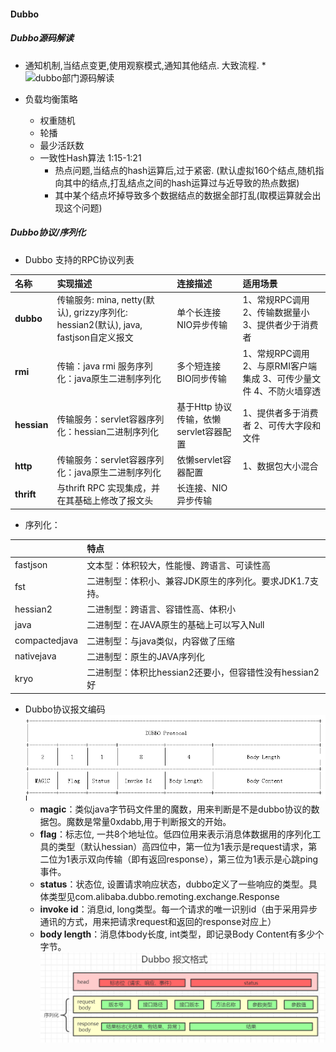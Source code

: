#### Dubbo
##### Dubbo源码解读
* 通知机制,当结点变更,使用观察模式,通知其他结点. 大致流程.
  * 
![dubbo部门源码解读](../../../Images/programming/component/dubbo/Dubbo源码-ReferenceConfig-get.png)


* 负载均衡策略
  * 权重随机
  * 轮播
  * 最少活跃数
  * 一致性Hash算法 1:15-1:21
    * 热点问题,当结点的hash运算后,过于紧密. (默认虚拟160个结点,随机指向其中的结点,打乱结点之间的hash运算过与近导致的热点数据)
    * 其中某个结点坏掉导致多个数据结点的数据全部打乱(取模运算就会出现这个问题)

##### Dubbo协议/序列化
* Dubbo 支持的RPC协议列表

| **名称**   | **实现描述**   | **连接描述**   | **适用场景**   | 
|:----|:----|:----|:----|
| **dubbo**   | 传输服务: mina, netty(默认), grizzy序列化: hessian2(默认), java, fastjson自定义报文   | 单个长连接NIO异步传输   | 1、常规RPC调用2、传输数据量小 3、提供者少于消费者   | 
| **rmi**   | 传输：java rmi 服务序列化：java原生二进制序列化   | 多个短连接BIO同步传输   | 1、常规RPC调用  2、与原RMI客户端集成  3、可传少量文件  4、不防火墙穿透   | 
| **hessian**   | 传输服务：servlet容器序列化：hessian二进制序列化   | 基于Http 协议传输，依懒servlet容器配置   | 1、提供者多于消费者  2、可传大字段和文件 | 
| **http**   | 传输服务：servlet容器序列化：java原生二进制序列化   | 依懒servlet容器配置   | 1、数据包大小混合   | 
| **thrift**   | 与thrift RPC 实现集成，并在其基础上修改了报文头   | 长连接、NIO异步传输   |    | 
* 序列化：

|    | 特点   | 
|:----|:----|
| fastjson   | 文本型：体积较大，性能慢、跨语言、可读性高   | 
| fst   | 二进制型：体积小、兼容JDK原生的序列化。要求JDK1.7支持。   | 
| hessian2   | 二进制型：跨语言、容错性高、体积小   | 
| java   | 二进制型：在JAVA原生的基础上可以写入Null   | 
| compactedjava   | 二进制型：与java类似，内容做了压缩   | 
| nativejava   | 二进制型：原生的JAVA序列化   | 
| kryo   | 二进制型：体积比hessian2还要小，但容错性没有hessian2好 

* Dubbo协议报文编码
  ![dubbo部门源码解读](../../../Images/programming/component/dubbo/dubbo-protocol.png)
  * **magic**：类似java字节码文件里的魔数，用来判断是不是dubbo协议的数据包。魔数是常量0xdabb,用于判断报文的开始。
  * **flag**：标志位, 一共8个地址位。低四位用来表示消息体数据用的序列化工具的类型（默认hessian）高四位中，第一位为1表示是request请求，第二位为1表示双向传输（即有返回response），第三位为1表示是心跳ping事件。
  * **status**：状态位, 设置请求响应状态，dubbo定义了一些响应的类型。具体类型见com.alibaba.dubbo.remoting.exchange.Response
  * **invoke id**：消息id, long类型。每一个请求的唯一识别id（由于采用异步通讯的方式，用来把请求request和返回的response对应上）
  * **body length**：消息体body长度, int类型，即记录Body Content有多少个字节。
![dubbo部门源码解读](../../../Images/programming/component/dubbo/dubbo-报文格式.png)
